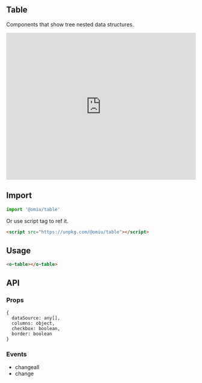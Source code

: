## Table

Components that show tree nested data structures.

<iframe height="391" style="width: 100%;" scrolling="no" title="OMIU Table" src="https://codepen.io/omijs/embed/yLYMrdg?height=391&theme-id=default&default-tab=html,result" frameborder="no" allowtransparency="true" allowfullscreen="true" loading="lazy">
  See the Pen <a href='https://codepen.io/omijs/pen/yLYMrdg'>OMIU Checkbox</a> by OMI
  (<a href='https://codepen.io/omijs'>@omijs</a>) on <a href='https://codepen.io'>CodePen</a>.
</iframe>

## Import

```js
import '@omiu/table'
```

Or use script tag to ref it.


```html
<script src="https://unpkg.com/@omiu/table"></script>
```

## Usage

```html
<o-table></o-table>
```

## API

### Props

```tsx
{
  dataSource: any[],
  columns: object,
  checkbox: boolean,
  border: boolean
}
```


### Events

* changeall
* change

